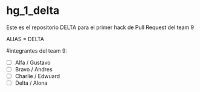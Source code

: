 # hg_1_delta
Este es el repositorio DELTA para el primer hack de Pull Request del team 9

ALIAS = DELTA 

#integrantes del team 9:

- [ ] Alfa / Gustavo
- [ ] Bravo / Andres
- [ ] Charlie / Edwuard
- [ ] Delta / Alona
